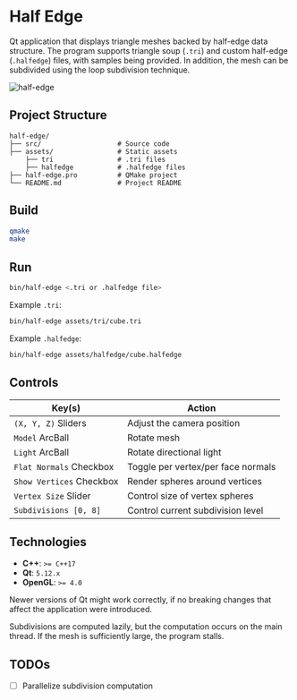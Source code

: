 # Half Edge

Qt application that displays triangle meshes backed by half-edge data structure.
The program supports triangle soup (`.tri`) and custom half-edge (`.halfedge`) files, with samples being provided.
In addition, the mesh can be subdivided using the loop subdivision technique.

![half-edge](https://github.com/user-attachments/assets/03991a61-96ee-4e66-b433-41b3744409dc)

## Project Structure

```plaintext
half-edge/
├── src/                   # Source code
├── assets/                # Static assets
    ├── tri                # .tri files
    ├── halfedge           # .halfedge files
├── half-edge.pro          # QMake project
└── README.md              # Project README
```

## Build

```bash
qmake
make
```

## Run

```bash
bin/half-edge <.tri or .halfedge file>
```

Example `.tri`:

```bash
bin/half-edge assets/tri/cube.tri
```

Example `.halfedge`:

```bash
bin/half-edge assets/halfedge/cube.halfedge
```

## Controls

| Key(s)                   | Action                             |
|--------------------------|------------------------------------|
| `(X, Y, Z)` Sliders      | Adjust the camera position         |
| `Model` ArcBall          | Rotate mesh                        |
| `Light` ArcBall          | Rotate directional light           |
| `Flat Normals` Checkbox  | Toggle per vertex/per face normals |
| `Show Vertices` Checkbox | Render spheres around vertices     |
| `Vertex Size` Slider     | Control size of vertex spheres     |
| `Subdivisions [0, 8]`    | Control current subdivision level  |

## Technologies

* **C++**: `>= C++17`
* **Qt**: `5.12.x`
* **OpenGL**: `>= 4.0`

Newer versions of Qt might work correctly, if no breaking changes that affect the application were introduced.

Subdivisions are computed lazily, but the computation occurs on the main thread.
If the mesh is sufficiently large, the program stalls.

## TODOs

* [ ] Parallelize subdivision computation
